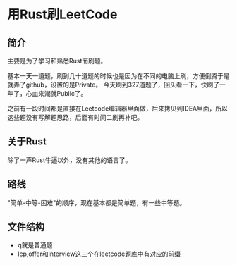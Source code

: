 # 用Rust刷LeetCode

## 简介

主要是为了学习和熟悉Rust而刷题。

基本一天一道题，刷到几十道题的时候也是因为在不同的电脑上刷，方便倒腾于是就弄了github，设置的是Private。
今天刷到327道题了，回头看一下，快刷了一年了，心血来潮就Public了。

之前有一段时间都是直接在Leetcode编辑器里面做，后来拷贝到IDEA里面，所以这些题没有写解题思路，后面有时间二刷再补吧。

## 关于Rust

除了一声Rust牛逼以外，没有其他的语言了。

## 路线

"简单-中等-困难"的顺序，现在基本都是简单题，有一些中等题。

## 文件结构

* q就是普通题
* lcp,offer和interview这三个在leetcode题库中有对应的前缀
